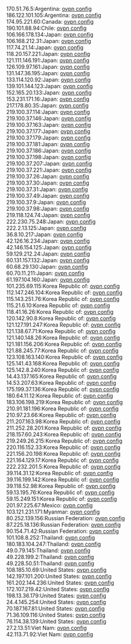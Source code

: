 170.51.76.5:Argentina: [ovpn config](vpn/170_51_76_5.ovpn)  
186.122.101.105:Argentina: [ovpn config](vpn/186_122_101_105.ovpn)  
174.95.221.60:Canada: [ovpn config](vpn/174_95_221_60.ovpn)  
190.101.88.94:Chile: [ovpn config](vpn/190_101_88_94.ovpn)  
106.166.178.134:Japan: [ovpn config](vpn/106_166_178_134.ovpn)  
106.168.212.31:Japan: [ovpn config](vpn/106_168_212_31.ovpn)  
117.74.21.14:Japan: [ovpn config](vpn/117_74_21_14.ovpn)  
118.20.157.221:Japan: [ovpn config](vpn/118_20_157_221.ovpn)  
121.111.146.191:Japan: [ovpn config](vpn/121_111_146_191.ovpn)  
126.109.97.161:Japan: [ovpn config](vpn/126_109_97_161.ovpn)  
131.147.36.195:Japan: [ovpn config](vpn/131_147_36_195.ovpn)  
133.114.120.92:Japan: [ovpn config](vpn/133_114_120_92.ovpn)  
139.101.144.123:Japan: [ovpn config](vpn/139_101_144_123.ovpn)  
152.165.20.133:Japan: [ovpn config](vpn/152_165_20_133.ovpn)  
153.231.171.16:Japan: [ovpn config](vpn/153_231_171_16.ovpn)  
217.178.80.35:Japan: [ovpn config](vpn/217_178_80_35.ovpn)  
219.100.37.114:Japan: [ovpn config](vpn/219_100_37_114.ovpn)  
219.100.37.146:Japan: [ovpn config](vpn/219_100_37_146.ovpn)  
219.100.37.163:Japan: [ovpn config](vpn/219_100_37_163.ovpn)  
219.100.37.177:Japan: [ovpn config](vpn/219_100_37_177.ovpn)  
219.100.37.179:Japan: [ovpn config](vpn/219_100_37_179.ovpn)  
219.100.37.181:Japan: [ovpn config](vpn/219_100_37_181.ovpn)  
219.100.37.186:Japan: [ovpn config](vpn/219_100_37_186.ovpn)  
219.100.37.198:Japan: [ovpn config](vpn/219_100_37_198.ovpn)  
219.100.37.207:Japan: [ovpn config](vpn/219_100_37_207.ovpn)  
219.100.37.221:Japan: [ovpn config](vpn/219_100_37_221.ovpn)  
219.100.37.26:Japan: [ovpn config](vpn/219_100_37_26.ovpn)  
219.100.37.30:Japan: [ovpn config](vpn/219_100_37_30.ovpn)  
219.100.37.31:Japan: [ovpn config](vpn/219_100_37_31.ovpn)  
219.100.37.49:Japan: [ovpn config](vpn/219_100_37_49.ovpn)  
219.100.37.9:Japan: [ovpn config](vpn/219_100_37_9.ovpn)  
219.100.37.98:Japan: [ovpn config](vpn/219_100_37_98.ovpn)  
219.118.124.74:Japan: [ovpn config](vpn/219_118_124_74.ovpn)  
222.230.75.248:Japan: [ovpn config](vpn/222_230_75_248.ovpn)  
222.2.13.125:Japan: [ovpn config](vpn/222_2_13_125.ovpn)  
36.8.10.217:Japan: [ovpn config](vpn/36_8_10_217.ovpn)  
42.126.16.234:Japan: [ovpn config](vpn/42_126_16_234.ovpn)  
42.146.154.125:Japan: [ovpn config](vpn/42_146_154_125.ovpn)  
59.129.212.24:Japan: [ovpn config](vpn/59_129_212_24.ovpn)  
60.131.157.132:Japan: [ovpn config](vpn/60_131_157_132.ovpn)  
60.68.29.130:Japan: [ovpn config](vpn/60_68_29_130.ovpn)  
60.70.11.211:Japan: [ovpn config](vpn/60_70_11_211.ovpn)  
61.197.104.160:Japan: [ovpn config](vpn/61_197_104_160.ovpn)  
101.235.69.115:Korea Republic of: [ovpn config](vpn/101_235_69_115.ovpn)  
112.147.246.104:Korea Republic of: [ovpn config](vpn/112_147_246_104.ovpn)  
115.143.251.76:Korea Republic of: [ovpn config](vpn/115_143_251_76.ovpn)  
115.21.6.10:Korea Republic of: [ovpn config](vpn/115_21_6_10.ovpn)  
118.41.16.26:Korea Republic of: [ovpn config](vpn/118_41_16_26.ovpn)  
120.142.90.8:Korea Republic of: [ovpn config](vpn/120_142_90_8.ovpn)  
121.127.191.247:Korea Republic of: [ovpn config](vpn/121_127_191_247.ovpn)  
121.138.67.71:Korea Republic of: [ovpn config](vpn/121_138_67_71.ovpn)  
121.140.148.26:Korea Republic of: [ovpn config](vpn/121_140_148_26.ovpn)  
121.181.156.206:Korea Republic of: [ovpn config](vpn/121_181_156_206.ovpn)  
121.88.245.77:Korea Republic of: [ovpn config](vpn/121_88_245_77.ovpn)  
123.108.163.140:Korea Republic of: [ovpn config](vpn/123_108_163_140.ovpn)  
125.141.43.168:Korea Republic of: [ovpn config](vpn/125_141_43_168.ovpn)  
125.142.8.240:Korea Republic of: [ovpn config](vpn/125_142_8_240.ovpn)  
14.43.137.165:Korea Republic of: [ovpn config](vpn/14_43_137_165.ovpn)  
14.53.207.63:Korea Republic of: [ovpn config](vpn/14_53_207_63.ovpn)  
175.199.37.136:Korea Republic of: [ovpn config](vpn/175_199_37_136.ovpn)  
180.64.11.12:Korea Republic of: [ovpn config](vpn/180_64_11_12.ovpn)  
183.106.198.219:Korea Republic of: [ovpn config](vpn/183_106_198_219.ovpn)  
210.91.181.196:Korea Republic of: [ovpn config](vpn/210_91_181_196.ovpn)  
210.97.23.66:Korea Republic of: [ovpn config](vpn/210_97_23_66.ovpn)  
211.207.163.98:Korea Republic of: [ovpn config](vpn/211_207_163_98.ovpn)  
211.252.28.201:Korea Republic of: [ovpn config](vpn/211_252_28_201.ovpn)  
218.157.60.243:Korea Republic of: [ovpn config](vpn/218_157_60_243.ovpn)  
219.249.26.215:Korea Republic of: [ovpn config](vpn/219_249_26_215.ovpn)  
220.116.152.33:Korea Republic of: [ovpn config](vpn/220_116_152_33.ovpn)  
221.156.20.198:Korea Republic of: [ovpn config](vpn/221_156_20_198.ovpn)  
221.164.129.17:Korea Republic of: [ovpn config](vpn/221_164_129_17.ovpn)  
222.232.201.5:Korea Republic of: [ovpn config](vpn/222_232_201_5.ovpn)  
39.114.31.12:Korea Republic of: [ovpn config](vpn/39_114_31_12.ovpn)  
39.116.199.142:Korea Republic of: [ovpn config](vpn/39_116_199_142.ovpn)  
39.118.52.98:Korea Republic of: [ovpn config](vpn/39_118_52_98.ovpn)  
59.13.195.76:Korea Republic of: [ovpn config](vpn/59_13_195_76.ovpn)  
59.15.249.151:Korea Republic of: [ovpn config](vpn/59_15_249_151.ovpn)  
201.97.225.67:Mexico: [ovpn config](vpn/201_97_225_67.ovpn)  
103.121.231.171:Myanmar: [ovpn config](vpn/103_121_231_171.ovpn)  
80.252.139.156:Russian Federation: [ovpn config](vpn/80_252_139_156.ovpn)  
87.225.18.136:Russian Federation: [ovpn config](vpn/87_225_18_136.ovpn)  
90.154.71.42:Russian Federation: [ovpn config](vpn/90_154_71_42.ovpn)  
101.108.8.252:Thailand: [ovpn config](vpn/101_108_8_252.ovpn)  
180.183.104.247:Thailand: [ovpn config](vpn/180_183_104_247.ovpn)  
49.0.79.145:Thailand: [ovpn config](vpn/49_0_79_145.ovpn)  
49.228.199.2:Thailand: [ovpn config](vpn/49_228_199_2.ovpn)  
49.228.50.51:Thailand: [ovpn config](vpn/49_228_50_51.ovpn)  
108.185.10.69:United States: [ovpn config](vpn/108_185_10_69.ovpn)  
142.197.101.200:United States: [ovpn config](vpn/142_197_101_200.ovpn)  
161.202.144.236:United States: [ovpn config](vpn/161_202_144_236.ovpn)  
172.107.219.42:United States: [ovpn config](vpn/172_107_219_42.ovpn)  
198.13.36.179:United States: [ovpn config](vpn/198_13_36_179.ovpn)  
24.4.145.254:United States: [ovpn config](vpn/24_4_145_254.ovpn)  
70.187.167.81:United States: [ovpn config](vpn/70_187_167_81.ovpn)  
71.36.109.116:United States: [ovpn config](vpn/71_36_109_116.ovpn)  
76.114.38.139:United States: [ovpn config](vpn/76_114_38_139.ovpn)  
27.2.13.51:Viet Nam: [ovpn config](vpn/27_2_13_51.ovpn)  
42.113.71.92:Viet Nam: [ovpn config](vpn/42_113_71_92.ovpn)  
